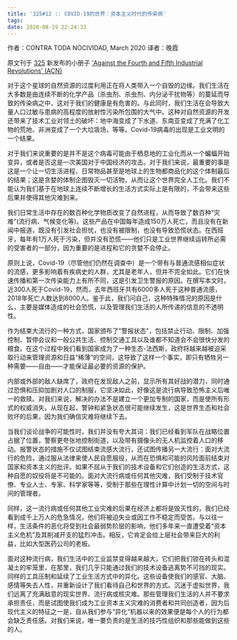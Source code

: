 ```yaml
---
title: '325#12 :: COVID-19的世界：资本主义时代的传染病'
tags:
date: 2020-08-19 22:24:33
---
```


作者：CONTRA TODA NOCIVIDAD, March 2020 译者：晚霞

原文刊于 [325](https://325.nostate.net/2020/07/30/out-now-325-12-against-the-fourth-and-fifth-industrial-revolutions-acn/) 新发布的小册子 [‘Against the Fourth and Fifth Industrial Revolutions’ (ACN)](https://325.nostate.net/wp-content/uploads/2020/07/325-12-net.pdf)

对于这个星球的自然资源的过度利用正在将人类带入一个自毁的边缘。我们生活在大多数是由连续不断的化学产品（杀虫剂、杀虫剂、内分泌干扰物等）的蔓延而导致的传染病之中，这对于我们的健康是有危害的。与此同时，我们生活在会导致大量人口过敏与患病的高程度的放射性污染所包围的大气中。这种对自然资源的开发还带来了技术工业对领土的破坏：地中海变成了下水道、东南亚变成了充满了化工物的荒地、非洲变成了一个大垃圾场，等等。Covid-19病毒的出现是工业文明的一个结果。

对于我们来说重要的是并不是这个病毒可能由于栖息地的工业化而从一个蝙蝠开始变异，或者是否这是一次美国对于中国经济的攻击。对于我们来说，最重要的事是这是一个让一切生活进程、日常物品甚至是地球上的生物都商品化的这个体制最后的结果；这是贪婪的体制企图毁灭一切活物，从而让这个世界完全人工化。我们不能认为我们基于在地球上连续不断增长的生活方式实际上是有限的，不会带来这些后果并使得其他灾难到来。

我们日常生活中存在的数百种化学物质改变了自然进程，从而导致了数百种“灾难”(流行病、气候变化等)。这些产品在中国每年造成150万人死亡，而且没有在新闻中报道，既没有引发社会担忧，也没有被限制，也没有导致恐慌状态。在西班牙，每年有1万人死于污染，但并没有恐慌——他们只是工业世界继续运转所必需的受害者的一部分，因为重要的是进程和它的贪婪不会停止。

原则上说，Covid-19（尽管他们仍然在调查中）是一个带有与普通流感相似症状的流感，更多影响着有疾病史的人群，尤其是老年人，但并不完全如此。它们在快速传播和第一次传染能力上有所不同，这是引发卫生警报的原因。在撰写本文时，近300人死于Covid-19，然而，去年西班牙共有6000多人死于这种普通流感，2018年死亡人数达到8000人。鉴于此，我们问自己，这种特殊情况的原因是什么，主要是媒体造成的社会恐慌，以及管理我们生活的人所传递的信息的不透明性。

作为结束大流行的一种方式，国家颁布了"警报状态"，包括禁止行动、限制、加强控制、暂停会议和一般公共生活、控制交通工具以及谁都不知道会不会很快分发的粮食。在这个过程中我们看到国家成为了一种生态-法西斯，政府将越来越被迫采取行动来管理资源和日益“稀薄”的空间，这导致了这样一个事实，即只有牺牲另一种需要——自由——才能保证最必要的资源的保护。

内部或外部的敌人缺席了，政府在发现敌人之前，显示所有其好战的潜力，同时通过恐惧和压抑加剧对人口的制服，它坚决如此，好像这是流行病导致恐怖主义后唯一的救赎。对我们来说，解决的办法不是建立一个更加专制的国家，而是使所有形式的权威消失。从现在起，警钟和紧急状态很可能继续发生，这是世界生态和社会败坏的后果，因为我们确信灾难将继续下去。

当我们谈论战争的可能性时，我们并没有夸大其词：我们已经看到军队在战略位置占据了位置，警察更夸张地控制街道，以及带有摄像头的无人机监控着人口的移动。报警状态的措施不仅试图结束流感大流行，还试图传播另一大流行：面对大流行的危险，通过服从法律来使人民自愿服役，从而在恐惧和可能的风险面前结束对国家和资本主义的批评。如果不屈从于我们的技术设备和它们创造的生活方式，这种自愿的奴役将是不可能的。面对大流行病或任何其他灾难，我们受制于技术官僚、专业人士、专家、科学家等等，受制于那些在理性计算中计划一切的空间与时间的管理者。

同样，这一流行病或任何其他工业灾难的后果在经济上都将是毁灭性的，我们已经看到成千上万人的危急情况，他们将被迫失业或因工作不稳定而受苦。与以往一样，生活条件的恶化将受到社会最弱势阶层的影响，他们多年来一直遭受着“资本主义危机”及其削减开支的猛烈冲击。相反，它肯定会给上层社会带来巨大的利益，比如大型医药公司的老板。

面对这种流行病，我们生活中的工业监禁变得越来越大，它们把我们锁在砖头和混凝土的牢笼里，在那里，我们几乎只能通过我们的技术设备逃离势不可挡的现实。同样的工具压制和延续了工业生活方式中的异化。这些设备使我们的感官、大脑、感情等失去人性，并重新设计了我们看待自己和世界的方式。沉迷于虚拟世界，我们远离了充满敌意的现实世界、流行病或核灾难。那些管理我们生活的人并不要求承担责任，而是试图使我们成为工业资本主义灾难的消费者和共同创造者，因为后现代主义的特征之一是，自从我们参与“异化”机器以来的效果便是每个人的行为都会缺乏责任感。对我们来说，唯一要负责的是生活的技巧性组织和那些能做到这些的人。
